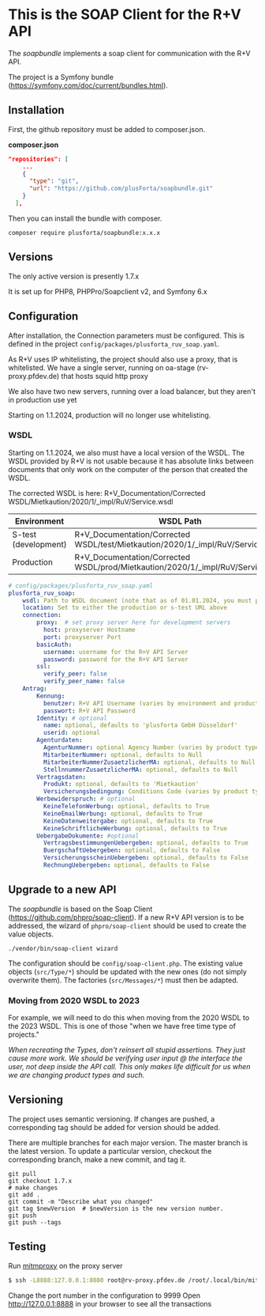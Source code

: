 # This is the SOAP Client for the R+V API

The *soapbundle* implements a soap client for communication with the R+V API.

The project is a Symfony bundle (https://symfony.com/doc/current/bundles.html).

## Installation

First, the github repository must be added to composer.json.

**composer.json**
````json
"repositories": [
    ...
    {
      "type": "git",
      "url": "https://github.com/plusForta/soapbundle.git"
    }
  ],
````

Then you can install the bundle with composer.

```shell
composer require plusforta/soapbundle:x.x.x
```

## Versions

The only active version is presently 1.7.x

It is set up for PHP8, PHPPro/Soapclient v2, and Symfony 6.x

## Configuration

After installation, the Connection parameters must be configured. This is defined in the project
`config/packages/plusforta_ruv_soap.yaml`.

As R+V uses IP whitelisting, the project should also use a proxy, that is whitelisted.
We have a single server, running on oa-stage (rv-proxy.pfdev.de) that hosts squid http proxy

We also have two new servers, running over a load balancer, but they aren't in production use yet

Starting on 1.1.2024, production will no longer use whitelisting.

### WSDL

Starting on 1.1.2024, we also must have a local version of the WSDL.   The WSDL provided by
R+V is not usable because it has absolute links between documents that only work on the computer
of the person that created the WSDL.

The corrected WSDL is here: R+V_Documentation/Corrected WSDL/Mietkaution/2020/1/_impl/RuV/Service.wsdl

| Environment          | WSDL Path | Location |
|----------------------|-----------|----------|
| S-test (development) | R+V_Documentation/Corrected WSDL/test/Mietkaution/2020/1/_impl/RuV/Service.wsdl   | https://s.webservice.ruv.de/integ/kredit/mietkaution/2020_1/ |
| Production           | R+V_Documentation/Corrected WSDL/prod/Mietkaution/2020/1/_impl/RuV/Service.wsdl    | https://webservice.ruv.de/integ/kredit/mietkaution/2020_1/   |


```yaml
# config/packages/plusforta_ruv_soap.yaml
plusforta_ruv_soap:
    wsdl: Path to WSDL document (note that as of 01.01.2024, you must provide a local WSDL)
    location: Set to either the production or s-test URL above
    connection:
        proxy:  # set proxy server here for development servers
          host: proxyserver Hostname
          port: proxyserver Port
        basicAuth:
          username: username for the R+V API Server
          password: password for the R+V API Server
        ssl:
          verify_peer: false
          verify_peer_name: false
    Antrag:
        Kennung:
          benutzer: R+V API Username (varies by environment and product type)
          passwort: R+V API Password
        Identity: # optional
          name: optional, defaults to 'plusforta GmbH Düsseldorf'
          userid: optional
        Agenturdaten:
          AgenturNummer: optional Agency Number (varies by product type, defaults to '166923')
          MitarbeiterNummer: optional, defaults to Null
          MitarbeiterNummerZusaetzlicherMA: optional, defaults to Null
          StellnnummerZusaetzlicherMA: optional, defaults to Null
        Vertragsdaten:
          Produkt: optional, defaults to 'Mietkaution'
          Versicherungsbedingung: Conditions Code (varies by product type, defaults to 'Miet0422')
        Werbewiderspruch: # optional
          KeineTelefonWerbung: optional, defaults to True
          KeineEmailWerbung: optional, defaults to True
          KeineDatenweitergabe: optional, defaults to True
          KeineSchriftlicheWerbung: optional, defaults to True
        UebergabeDokumente: #optional
          VertragsbestimmungenUebergeben: optional, defaults to True
          BuergschaftUebergeben: optional, defaults to False
          VersicherungsscheinUebergeben: optional, defaults to False
          RechnungUebergeben: optional, defaults to False
```

## Upgrade to a new API

The *soapbundle* is based on the Soap Client (https://github.com/phpro/soap-client). If a new R+V API version is to be addressed, the wizard of `phpro/soap-client` should be used to create the value objects.

```shell
./vendor/bin/soap-client wizard
```

The configuration should be `config/soap-client.php`. The existing
value objects (`src/Type/*`) should be updated with the new ones (do not simply overwrite them).
The factories (`src/Messages/*`) must then be adapted.

### Moving from 2020 WSDL to 2023

For example, we will need to do this when moving from the 2020 WSDL to the 2023 WSDL.  This is one of those "when we
have free time type of projects."

_When recreating the Types, don't reinsert all stupid assertions.   They just cause more work.  We should be verifying
user input @ the interface the user, not deep inside the API call.   This only makes life difficult for us when we are
changing product types and such._

## Versioning

The project uses semantic versioning. If changes are pushed, a corresponding tag should be added for
version should be added.

There are multiple branches for each major version. The master branch is the latest version.
To update a particular version, checkout the corresponding branch, make a new commit, and tag it.

```shell
git pull
git checkout 1.7.x
# make changes
git add .
git commit -m "Describe what you changed"
git tag $newVersion  # $newVersion is the new version number.
git push
git push --tags
```

## Testing

Run [mitmproxy](https://mitmproxy.org/) on the proxy server
```bash
$ ssh -L8888:127.0.0.1:8080 root@rv-proxy.pfdev.de /root/.local/bin/mitmweb --no-web-open-browser --web-port 8080 --listen-port 9999 --set block_global=false
```

Change the port number in the configuration to 9999
Open http://127.0.0.1:8888 in your browser to see all the transactions
